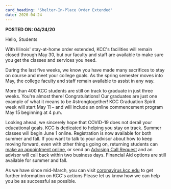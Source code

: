 ```yaml
---
card_heading: 'Shelter-In-Place Order Extended'
date: 2020-04-24
---
```


<p><strong>POSTED ON: 04/24/20</strong></p>
<p>Hello, Students</p>
<p>With Illinois' stay-at-home order extended, KCC's facilities will remain closed through May 30, but our faculty and staff are available to make sure you get the classes and services you need.</p>
<p>During the last five weeks, we know you have made many sacrifices to stay on course and meet your college goals. As the spring semester moves into May, the college faculty and staff remain available to assist in any way.</p>
<p>More than 400 KCC students are still on track to graduate in just three weeks. You're almost there! Congratulations! Our graduates are just one example of what it means to be #strongtogether! KCC Graduation Spirit week will start May 11 &ndash; and will include an online commencement program May 15 beginning at 4 p.m.</p>
<p>Looking ahead, we sincerely hope that COVID-19 does not derail your educational goals. KCC is dedicated to helping you stay on track. Summer classes will begin June 1 online. Registration is now available for both summer and fall. If you want to talk to your advisor about how to keep moving forward, even with other things going on, returning students can <a target="_blank" rel="noopener noreferrer" href="https://kccadvising.setmore.com/">make an appointment online</a>, or send an <a target="_blank" rel="noopener noreferrer" href="https://docs.google.com/forms/d/e/1FAIpQLScUSrtnJS_QWtWKrlh_60Nh_TqrvdLX3MLR5igjJPY5OlGlGg/viewform">Advising Call Request</a> and an advisor will call back within two business days. Financial Aid options are still available for summer and fall.</p>
<p>As we have since mid-March, you can visit <a target="_blank" rel="noopener noreferrer" href="https://coronavirus.kcc.edu">coronavirus.kcc.edu</a> to get further information on KCC's actions Please let us know how we can help you be as successful as possible.</p>
